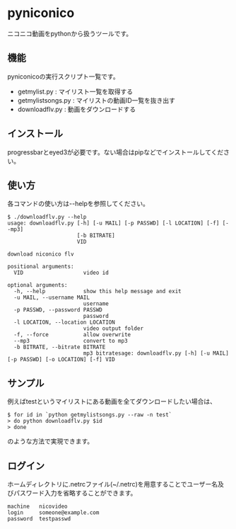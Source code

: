 # pyniconico

ニコニコ動画をpythonから扱うツールです。

## 機能

pyniconicoの実行スクリプト一覧です。

 * getmylist.py : マイリスト一覧を取得する 
 * getmylistsongs.py : マイリストの動画ID一覧を抜き出す 
 * downloadflv.py : 動画をダウンロードする 

## インストール

progressbarとeyed3が必要です。ない場合はpipなどでインストールしてください。

## 使い方

各コマンドの使い方は--helpを参照してください。

```
$ ./downloadflv.py --help
usage: downloadflv.py [-h] [-u MAIL] [-p PASSWD] [-l LOCATION] [-f] [--mp3]
                      [-b BITRATE]
                      VID

download niconico flv

positional arguments:
  VID                   video id

optional arguments:
  -h, --help            show this help message and exit
  -u MAIL, --username MAIL
                        username
  -p PASSWD, --password PASSWD
                        password
  -l LOCATION, --location LOCATION
                        video output folder
  -f, --force           allow overwrite
  --mp3                 convert to mp3
  -b BITRATE, --bitrate BITRATE
                        mp3 bitratesage: downloadflv.py [-h] [-u MAIL] [-p PASSWD] [-o LOCATION] [-f] VID
 ```

## サンプル

例えばtestというマイリストにある動画を全てダウンロードしたい場合は、

```
$ for id in `python getmylistsongs.py --raw -n test`
> do python downloadflv.py $id
> done
```

のような方法で実現できます。

## ログイン

ホームディレクトリに.netrcファイル(~/.netrc)を用意することでユーザー名及びパスワード入力を省略することができます。

```
machine   nicovideo
login     someone@example.com
password  testpasswd
```

